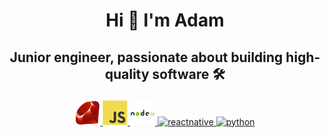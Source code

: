 # <p align="center">Hi 👋 I'm Adam<p>

## <p align="center">Junior engineer, passionate about building high-quality software 🛠<p>
  

<p align="center">
  <a href="https://github.com/AJ8GH/chitter-challenge" target="_blank">
    <img src="https://raw.githubusercontent.com/devicons/devicon/master/icons/ruby/ruby-original.svg" alt="ruby" width="40" height="40"/>
  </a>
  
  <a href="https://github.com/AJ8GH/bowling-score-calculator" target="_blank"> 
    <img src="https://raw.githubusercontent.com/devicons/devicon/master/icons/javascript/javascript-original.svg" alt="javascript" width="40" height="40"/> 
  </a> 
  
  <a href="https://github.com/AJ8GH/code-timer" target="_blank"> 
    <img src="https://raw.githubusercontent.com/devicons/devicon/master/icons/nodejs/nodejs-original-wordmark.svg" alt="nodejs" width="40" height="40"/> 
  </a>
  
  <a href="https://github.com/AJ8GH/h-appy-client-clone" target="_blank">
    <img src="https://reactnative.dev/img/header_logo.svg" alt="reactnative" width="40" height="40"/> 
  </a>
  
  <a href="https://github.com/AJ8GH/rock-paper-scissors-lizard-spock" target="_blank">
    <img src="https://user-images.githubusercontent.com/76049802/117265053-bf49d800-ae4b-11eb-80fd-38fc697d2a5b.png" alt="python" width="40" height="40"/> 
  </a>
</p>
